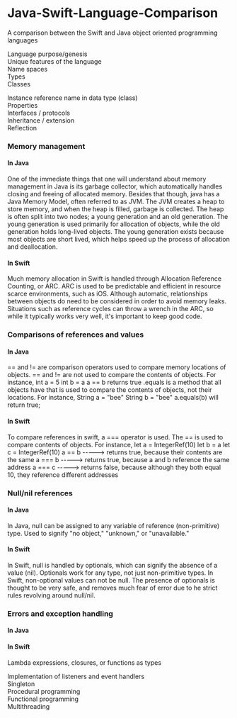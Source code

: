 # Java-Swift-Language-Comparison
A comparison between the Swift and Java object oriented programming languages


Language purpose/genesis  
Unique features of the language  
Name spaces  
Types  
Classes  

Instance reference name in data type (class)  
Properties  
Interfaces / protocols  
Inheritance / extension  
Reflection  

### Memory management 
#### In Java
One of the immediate things that one will understand about memory management in Java is its garbage collector, which automatically handles closing and freeing of allocated memory. Besides that though, java has a Java Memory Model, often referred to as JVM. The JVM creates a heap to store memory, and when the heap is filled, garbage is collected. The heap is often split into two nodes; a young generation and an old generation. The young generation is used primarily for allocation of objects, while the old generation holds long-lived objects. The young generation exists because most objects are short lived, which helps speed up the process of allocation and deallocation.
#### In Swift
Much memory allocation in Swift is handled through Allocation Reference Counting, or ARC. ARC is used to be predictable and efficient in resource scarce environments, such as iOS. Although automatic, relationships between objects do need to be considered in order to avoid memory leaks. Situations such as reference cycles can throw a wrench in the ARC, so while it typically works very well, it's important to keep good code.
### Comparisons of references and values
#### In Java
== and != are comparison operators used to compare memory locations of objects. == and != are not used to compare the contents of objects.  For instance, 
int a = 5
int b = a
a == b returns true
.equals is a method that all objects have that is used to compare the contents of objects, not their locations. For instance,
String a = "bee"
String b = "bee"
a.equals(b) will return true;
#### In Swift
To compare references in swift, a === operator is used. The == is used to compare contents of objects. For instance,
let a = IntegerRef(10)
let b = a
let c = IntegerRef(10)
a == b  -----> returns true, because their contents are the same
a === b -----> returns true, because a and b reference the same address
a === c -----> returns false, because although they both equal 10, they reference different addresses
### Null/nil references
#### In Java
In Java, null can be assigned to any variable of reference (non-primitive) type. Used to signify "no object," "unknown," or "unavailable." 
#### In Swift
In Swift, null is handled by optionals, which can signify the absence of a value (nil). Optionals work for any type, not just non-primitive types. In Swift, non-optional values can not be null. The presence of optionals is thought to be very safe, and removes much fear of error due to he strict rules revolving around null/nil.
### Errors and exception handling 
#### In Java
#### In Swift

Lambda expressions, closures, or functions as types  

Implementation of listeners and event handlers  
Singleton  
Procedural programming  
Functional programming  
Multithreading  
